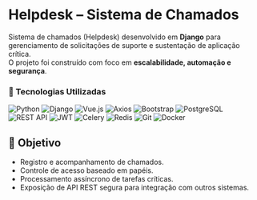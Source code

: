 # Helpdesk – Sistema de Chamados

Sistema de chamados (Helpdesk) desenvolvido em **Django** para gerenciamento de solicitações de suporte e sustentação de aplicação crítica.  
O projeto foi construído com foco em **escalabilidade, automação e segurança**.

### 🚀 Tecnologias Utilizadas

![Python](https://img.shields.io/badge/Python-3.13.7-blue?logo=python&logoColor=white)
![Django](https://img.shields.io/badge/Django-framework-092E20?logo=django&logoColor=white)
![Vue.js](https://img.shields.io/badge/Vue.js-3.x-42b883?logo=vuedotjs&logoColor=white)
![Axios](https://img.shields.io/badge/Axios-HTTP%20Client-5a29e4?logo=axios&logoColor=white)
![Bootstrap](https://img.shields.io/badge/Bootstrap-5.x-7952B3?logo=bootstrap&logoColor=white)
![PostgreSQL](https://img.shields.io/badge/PostgreSQL-Database-336791?logo=postgresql&logoColor=white)
![REST API](https://img.shields.io/badge/API-REST-lightgrey?logo=fastapi&logoColor=white)
![JWT](https://img.shields.io/badge/Auth-JWT-orange?logo=jsonwebtokens&logoColor=white)
![Celery](https://img.shields.io/badge/Celery-Task%20Queue-37814A?logo=celery&logoColor=white)
![Redis](https://img.shields.io/badge/Redis-InMemory%20DB-DC382D?logo=redis&logoColor=white)
![Git](https://img.shields.io/badge/Git-Version%20Control-F05032?logo=git&logoColor=white)
![Docker](https://img.shields.io/badge/Docker-Container-2496ED?logo=docker&logoColor=white)

## 🎯 Objetivo
- Registro e acompanhamento de chamados.  
- Controle de acesso baseado em papéis.  
- Processamento assíncrono de tarefas críticas.  
- Exposição de API REST segura para integração com outros sistemas.  
